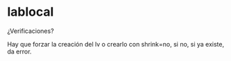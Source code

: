 # lablocal

¿Verificaciones?


Hay que forzar la creación del lv o crearlo con shrink=no, si no, si ya existe, da error.
